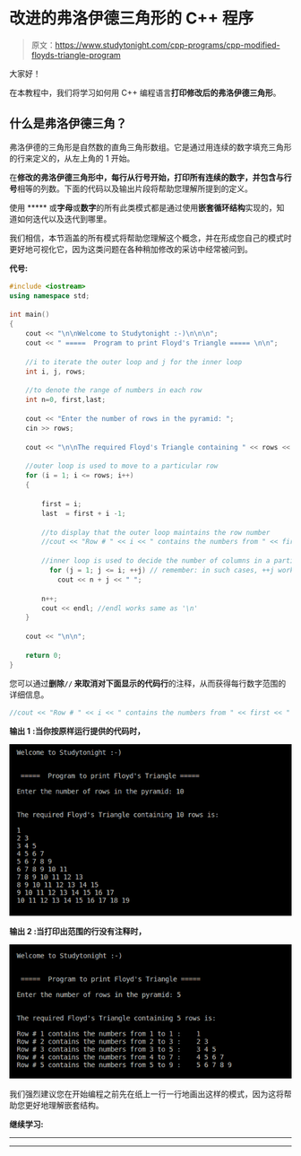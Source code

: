 # 改进的弗洛伊德三角形的 C++ 程序

> 原文：<https://www.studytonight.com/cpp-programs/cpp-modified-floyds-triangle-program>

大家好！

在本教程中，我们将学习如何用 C++ 编程语言**打印修改后的弗洛伊德三角形**。

## 什么是弗洛伊德三角？

弗洛伊德的三角形是自然数的直角三角形数组。它是通过用连续的数字填充三角形的行来定义的，从左上角的 1 开始。

在**修改的弗洛伊德三角形中，每行从行号开始，打印所有连续的数字，并包含与行号**相等的列数。下面的代码以及输出片段将帮助您理解所提到的定义。

使用 ***** 或**字母**或**数字**的所有此类模式都是通过使用**嵌套循环结构**实现的，知道如何迭代以及迭代到哪里。

我们相信，本节涵盖的所有模式将帮助您理解这个概念，并在形成您自己的模式时更好地可视化它，因为这类问题在各种稍加修改的采访中经常被问到。

**代号:**

```cpp
#include <iostream>
using namespace std;

int main()
{
    cout << "\n\nWelcome to Studytonight :-)\n\n\n";
    cout << " =====  Program to print Floyd's Triangle ===== \n\n";

    //i to iterate the outer loop and j for the inner loop
    int i, j, rows;

    //to denote the range of numbers in each row
    int n=0, first,last; 

    cout << "Enter the number of rows in the pyramid: ";
    cin >> rows;

    cout << "\n\nThe required Floyd's Triangle containing " << rows << " rows is:\n\n";

    //outer loop is used to move to a particular row
    for (i = 1; i <= rows; i++)
    {

        first = i;
        last  = first + i -1;

        //to display that the outer loop maintains the row number
        //cout << "Row # " << i << " contains the numbers from " << first << " to " << last << " :    ";

        //inner loop is used to decide the number of columns in a particular row
          for (j = 1; j <= i; ++j) // remember: in such cases, ++j works same as j++ (but not always- we will cover this in upcoming posts)
            cout << n + j << " ";

        n++;
        cout << endl; //endl works same as '\n'
    }

    cout << "\n\n";

    return 0;
} 
```

您可以通过**删除``//`` 来取消对下面显示的代码行**的注释，从而获得每行数字范围的详细信息。

```cpp
//cout << "Row # " << i << " contains the numbers from " << first << " to " << last << " :    "; 
```

**输出 1** **:当你按原样运行提供的代码时，**

![C++ Floyd's Triangle 2](img/e41d9ef36e9e5b355342be7cc9751fbf.png)

**输出 2 :当打印出范围的行没有注释时，**

![C++ Floyd's Triangle 1](img/5f7d2e8f9bf0cbe93433be6038549ed2.png)

我们强烈建议您在开始编程之前先在纸上一行一行地画出这样的模式，因为这将帮助您更好地理解嵌套结构。

**继续学习:**

* * *

* * *